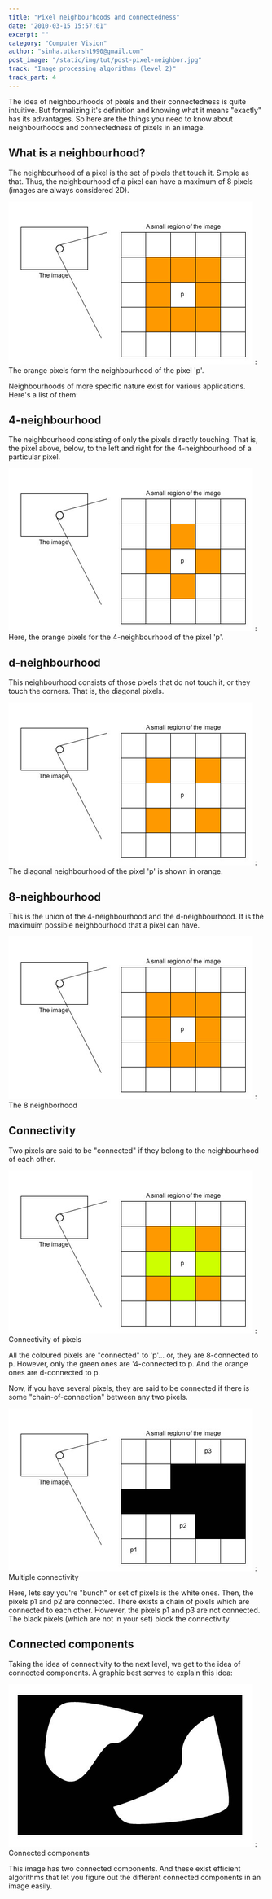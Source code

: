 ```yaml
---
title: "Pixel neighbourhoods and connectedness"
date: "2010-03-15 15:57:01"
excerpt: ""
category: "Computer Vision"
author: "sinha.utkarsh1990@gmail.com"
post_image: "/static/img/tut/post-pixel-neighbor.jpg"
track: "Image processing algorithms (level 2)"
track_part: 4
---
```

The idea of neighbourhoods of pixels and their connectedness is quite intuitive. But formalizing it's definition and knowing what it means "exactly" has its advantages. So here are the things you need to know about neighbourhoods and connectedness of pixels in an image. 

## What is a neighbourhood?

The neighbourhood of a pixel is the set of pixels that touch it. Simple as that. Thus, the neighbourhood of a pixel can have a maximum of 8 pixels (images are always considered 2D).

![](/static/img/tut/neighbourhood.jpg)
: The orange pixels form the neighbourhood of the pixel 'p'.

Neighbourhoods of more specific nature exist for various applications. Here's a list of them: 

## 4-neighbourhood

The neighbourhood consisting of only the pixels directly touching. That is, the pixel above, below, to the left and right for the 4-neighbourhood of a particular pixel.

![](/static/img/tut/neighbourhood-4.jpg)
: Here, the orange pixels for the 4-neighbourhood of the pixel 'p'. 

## d-neighbourhood

This neighbourhood consists of those pixels that do not touch it, or they touch the corners. That is, the diagonal pixels.

![](/static/img/tut/neighbourhood-d.jpg)
: The diagonal neighbourhood of the pixel 'p' is shown in orange. 

## 8-neighbourhood

This is the union of the 4-neighbourhood and the d-neighbourhood. It is the maximuim possible neighbourhood that a pixel can have.

![](/static/img/tut/neighbourhood.jpg)
: The 8 neighborhood

## Connectivity

Two pixels are said to be "connected" if they belong to the neighbourhood of each other.

![](/static/img/tut/connectivity.jpg)
: Connectivity of pixels

All the coloured pixels are "connected" to 'p'... or, they are 8-connected to p. However, only the green ones are '4-connected to p. And the orange ones are d-connected to p.

Now, if you have several pixels, they are said to be connected if there is some "chain-of-connection" between any two pixels.

![](/static/img/tut/connectivity-multiple.jpg)
: Multiple connectivity

Here, lets say you're "bunch" or set of pixels is the white ones. Then, the pixels p1 and p2 are connected. There exists a chain of pixels which are connected to each other. However, the pixels p1 and p3 are not connected. The black pixels (which are not in your set) block the connectivity. 

## Connected components

Taking the idea of connectivity to the next level, we get to the idea of connected components. A graphic best serves to explain this idea:

![](/static/img/tut/connected-components.jpg)
: Connected components

This image has two connected components. And these exist efficient algorithms that let you figure out the different connected components in an image easily.
